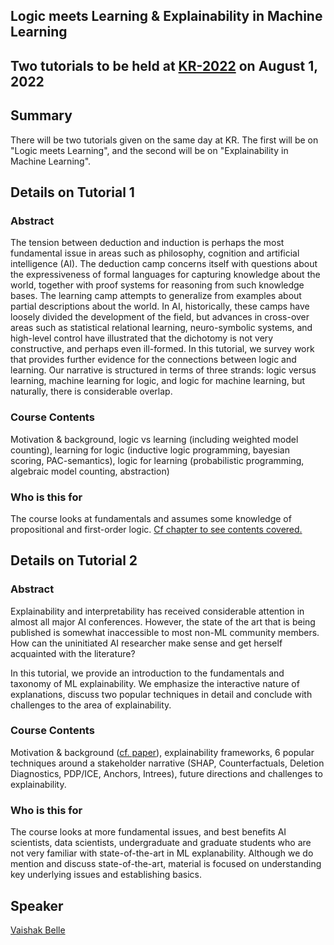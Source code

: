 <!-- ---
layout: page  
title: XAI 
permalink: /pages/
--- -->



##  Logic meets Learning & Explainability in Machine Learning 

## Two tutorials to be held at [KR-2022](https://kr2022.cs.tu-dortmund.de) on August 1, 2022 

## Summary 

There will be two tutorials given on the same day at KR. The first will be on "Logic meets Learning", and the second will be on "Explainability in Machine Learning". 



## Details on Tutorial 1 

### Abstract 

 The tension between deduction and induction is perhaps the most fundamental issue in areas such as philosophy, cognition and artificial intelligence (AI). The deduction camp concerns itself with questions about the expressiveness of formal languages for capturing knowledge about the world, together with proof systems for reasoning from such knowledge bases. The learning camp attempts to generalize from examples about partial descriptions about the world. In AI, historically, these camps have loosely divided the development of the field, but advances in cross-over areas such as statistical relational learning, neuro-symbolic systems, and high-level control have illustrated that the dichotomy is not very constructive, and perhaps even ill-formed. In this tutorial, we survey work that provides further evidence for the connections between logic and learning. Our narrative is structured in terms of three strands: logic versus learning, machine learning for logic, and logic for machine learning, but naturally, there is considerable overlap. 


### Course Contents 

Motivation & background, logic vs learning (including weighted model counting), learning for logic (inductive logic programming, bayesian scoring, PAC-semantics), logic for learning (probabilistic programming, algebraic model counting, abstraction) 


### Who is this for

The course looks at fundamentals and assumes some knowledge of propositional and first-order logic. [Cf chapter to see contents covered.](https://vaishakbelle.com/attachments/03-Belle.pdf)

 
## Details on Tutorial 2 

### Abstract 


Explainability and interpretability has received considerable attention in almost all major AI conferences. However, the state of the art that is being published is somewhat inaccessible to most non-ML community members. How can the uninitiated AI researcher make sense and get herself acquainted with the literature?

In this tutorial, we provide an introduction to the fundamentals and taxonomy of ML explainability. We emphasize the interactive nature of explanations, discuss two popular techniques in detail and conclude with challenges to the area of explainability.
 
 
### Course Contents 

Motivation & background ([cf. paper](https://www.frontiersin.org/articles/10.3389/fdata.2021.688969/full)), explainability frameworks, 6 popular techniques around a stakeholder narrative (SHAP, Counterfactuals, Deletion Diagnostics, PDP/ICE, Anchors, Intrees), future directions and challenges to explainability.



### Who is this for

The course looks at more fundamental issues, and best benefits AI scientists, data scientists, undergraduate and graduate students who are not very familiar with state-of-the-art in ML explanability. Although we do mention and discuss state-of-the-art, material is focused on understanding key underlying issues and establishing basics. 


## Speaker 

[Vaishak Belle](https://vaishakbelle.com)




